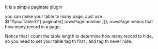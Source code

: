 It is a simple paginate plugin


you can make your table to many page.
Just use $("#yourTableID").paginate({
				rowsPage:number
			            ]});
rowsPage means that how many record in a page.

Notice that I count the table length to determine how many record to hide, so you need to
set your table tag th first , and tag th never hide.
